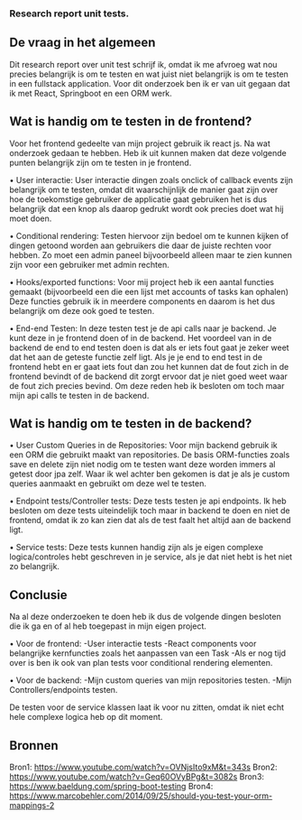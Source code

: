 ### Research report unit tests.


## De vraag in het algemeen
Dit research report over unit test schrijf ik, omdat ik me afvroeg wat nou precies belangrijk is om te testen en wat juist niet belangrijk is om te testen in een fullstack application. Voor dit onderzoek ben ik er van uit gegaan dat ik met React, Springboot en een ORM werk. 


## Wat is handig om te testen in de frontend?
Voor het frontend gedeelte van mijn project gebruik ik react js. Na wat onderzoek gedaan te hebben. Heb ik uit kunnen maken dat deze volgende punten belangrijk zijn om te testen in je frontend.

•	User interactie: User interactie dingen zoals onclick of callback events zijn belangrijk om te testen, omdat dit waarschijnlijk de manier gaat zijn over hoe de toekomstige gebruiker de applicatie gaat gebruiken het is dus belangrijk dat een knop als daarop gedrukt wordt ook precies doet wat hij moet doen.

•	Conditional rendering: Testen hiervoor zijn bedoel om te kunnen kijken of dingen getoond worden aan gebruikers die daar de juiste rechten voor hebben. Zo moet een admin paneel bijvoorbeeld alleen maar te zien kunnen zijn voor een gebruiker met admin rechten.

•	Hooks/exported functions: Voor mij project heb ik een aantal functies gemaakt (bijvoorbeeld een die een lijst met accounts of tasks kan ophalen) Deze functies gebruik ik in meerdere components en daarom is het dus belangrijk om deze ook goed te testen.

•	End-end Testen: In deze testen test je de api calls naar je backend.  Je kunt deze in je frontend doen of in de backend. Het voordeel van in de backend de end to end testen doen is dat als er iets fout gaat je zeker weet dat het aan de geteste functie zelf ligt. Als je je end to end test in de frontend hebt en er gaat iets fout dan zou het kunnen dat de fout zich in de frontend bevindt of de backend dit zorgt ervoor dat je niet goed weet waar de fout zich precies bevind. Om deze reden heb ik besloten om toch maar mijn api calls te testen in de backend.



## Wat is handig om te testen in de backend?

•	User Custom Queries in de Repositories: Voor mijn backend gebruik ik een ORM die gebruikt maakt van repositories. De basis ORM-functies zoals save en delete zijn niet nodig om te testen want deze worden immers al getest door jpa zelf. Waar ik wel achter ben gekomen is dat je als je custom queries aanmaakt en gebruikt om deze wel te testen.

•	Endpoint tests/Controller tests: Deze tests testen je api endpoints. Ik heb besloten om deze tests uiteindelijk toch maar in backend te doen en niet de frontend, omdat ik zo kan zien dat als de test faalt het altijd aan de backend ligt.

•	Service tests: Deze tests kunnen handig zijn als je eigen complexe logica/controles hebt geschreven in je service, als je dat niet hebt is het niet zo belangrijk.



## Conclusie

Na al deze onderzoeken te doen heb ik dus de volgende dingen besloten die ik ga en of al heb toegepast in mijn eigen project.

•	Voor de frontend:
-User interactie tests
-React components voor belangrijke kernfuncties zoals het aanpassen van een Task
-Als er nog tijd over is ben ik ook van plan tests voor conditional rendering elementen.

•	Voor de backend:
-Mijn custom queries van mijn repositories testen.
-Mijn Controllers/endpoints testen.

De testen voor de service klassen laat ik voor nu zitten, omdat ik niet echt hele complexe logica heb op dit moment.


## Bronnen
Bron1: https://www.youtube.com/watch?v=OVNjsIto9xM&t=343s
Bron2: https://www.youtube.com/watch?v=Geq60OVyBPg&t=3082s
Bron3: https://www.baeldung.com/spring-boot-testing
Bron4: https://www.marcobehler.com/2014/09/25/should-you-test-your-orm-mappings-2
